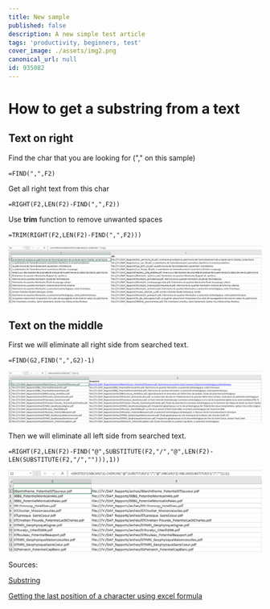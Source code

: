 ```yaml
---
title: New sample
published: false
description: A new simple test article
tags: 'productivity, beginners, test'
cover_image: ./assets/img2.png
canonical_url: null
id: 935082
---
```


# How to get a substring from a text

## Text on right
Find the char that you are looking for ("," on this sample)
```
=FIND(",",F2)
```

Get all right text from this char
```
=RIGHT(F2,LEN(F2)-FIND(",",F2))
```

Use <strong>trim</strong> function to remove unwanted spaces
```
=TRIM(RIGHT(F2,LEN(F2)-FIND(",",F2)))
```

![alt text][img3]

## Text on the middle

First we will eliminate all right side from searched text.
```
=FIND(G2,FIND(",",G2)-1)
```
![alt text][img1]

Then we will eliminate all left side from searched text.
```
=RIGHT(F2,LEN(F2)-FIND("@",SUBSTITUTE(F2,"/","@",LEN(F2)-LEN(SUBSTITUTE(F2,"/",""))),1))
```
![alt text][img2]

Sources:

[Substring](https://www.excel-easy.com/examples/substring.html#:~:text=To%20extract%20the%20leftmost%20characters,correct%20number%20of%20leftmost%20characters.)

[Getting the last position of a character using excel formula](https://trumpexcel.com/find-characters-last-position/)

[img1]: https://github.com/campelo/documentation/blob/master/excel/how-to-get-a-substring-from-a-text/assets/img1.png "Image 1" 

[img2]: https://github.com/campelo/documentation/blob/master/excel/how-to-get-a-substring-from-a-text/assets/img2.png "Image 2" 

[img3]: https://github.com/campelo/documentation/blob/master/excel/how-to-get-a-substring-from-a-text/assets/img3.png "Image 3" 
